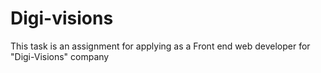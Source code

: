 # Digi-visions
This task is an assignment for applying as a Front end web developer for "Digi-Visions" company
